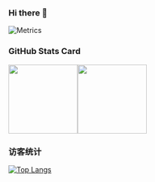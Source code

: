 ### Hi there 👋


![Metrics](https://metrics.lecoq.io/zhengjim?template=classic&config.timezone=Asia%2FShanghai)

### GitHub Stats Card

<img height="137px" src="https://github-readme-stats.vercel.app/api?username=zhengjim&hide_title=true&hide_border=true&show_icons=true&include_all_commits=true&count_private=true&line_height=21&text_color=000&icon_color=000&bg_color=0,ea6161,ffc64d,fffc4d,52fa5a&theme=graywhite" /><img height="137px" src="https://github-readme-stats.vercel.app/api/top-langs/?username=zhengjim&hide=html&hide_title=true&hide_border=true&layout=compact&langs_count=6&exclude_repo=comp426,Redventures-Movie-Quotes&text_color=000&icon_color=fff&bg_color=0,52fa5a,4dfcff,c64dff&theme=graywhite" /></a>

### 访客统计

[![Top Langs](https://profile-counter.glitch.me/zhengjim/count.svg)](https://www.zhengjim.com)
